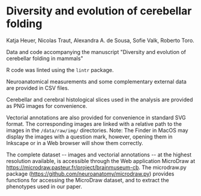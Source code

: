 # Diversity and evolution of cerebellar folding

Katja Heuer, Nicolas Traut, Alexandra A. de Sousa, Sofie Valk, Roberto Toro.

Data and code accompanying the manuscript "Diversity and evolution of cerebellar folding in mammals"

R code was linted using the `lintr` package.

Neuroanatomical measurements and some complementary external data are provided in CSV files.

Cerebellar and cerebral histological slices used in the analysis are provided as PNG images for convenience.

Vectorial annotations are also provided for convenience in standard SVG format. The corresponding images are linked with a relative path to the images in the `/data/raw/img/` directories. Note: The Finder in MacOS may display the images with a question mark, however, opening them in Inkscape or in a Web browser will show them correctly.

The complete dataset -- images and vectorial annotations -- at the highest resolution available, is accessible through the Web application MicroDraw at https://microdraw.pasteur.fr/project/brainmuseum-cb. The microdraw.py package (https://github.com/neuroanatomy/microdraw.py) provides functions for accessing the MicroDraw dataset, and to extract the phenotypes used in our paper.
